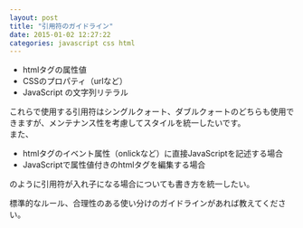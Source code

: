```yaml
---
layout: post
title: "引用符のガイドライン"
date: 2015-01-02 12:27:22
categories: javascript css html
---
```

<ul>
<li>htmlタグの属性値</li>
<li>CSSのプロパティ（urlなど）</li>
<li>JavaScript の文字列リテラル</li>
</ul>

<p>これらで使用する引用符はシングルクォート、ダブルクォートのどちらも使用できますが、メンテナンス性を考慮してスタイルを統一したいです。<br>
また、</p>

<ul>
<li>htmlタグのイベント属性（onlickなど）に直接JavaScriptを記述する場合</li>
<li>JavaScriptで属性値付きのhtmlタグを編集する場合</li>
</ul>

<p>のように引用符が入れ子になる場合についても書き方を統一したい。</p>

<p>標準的なルール、合理性のある使い分けのガイドラインがあれば教えてください。</p>
